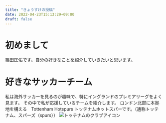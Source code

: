 ```yaml
---
title: "きょうすけの投稿"
date: 2022-04-23T15:13:29+09:00
draft: false
---
```


# 初めまして
篠田匡佑です。自分の好きなことを紹介していきたいと思います。


# 好きなサッカーチーム
私は海外サッカーを見るのが趣味で、特にイングランドのプレミアリーグをよく見ます。
その中で私が応援しているチームを紹介します。
ロンドン北部に本拠地を構える　Tottenham Hotspurs トッテナムホットスパーです。（通称トッテナム、スパーズ（spurs））
![トッテナムのクラブアイコン](https://www.bing.com/th?id=A3def8108bda81532fc598083e5303e22&w=116&h=156&c=7&o=6&dpr=1.5&pid=SANGAM)






